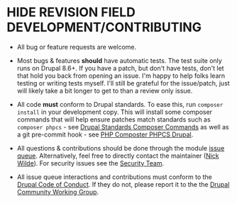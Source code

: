 # HIDE REVISION FIELD DEVELOPMENT/CONTRIBUTING
* All bug or feature requests are welcome.

* Most bugs & features **should** have automatic tests. The test suite only
  runs on Drupal 8.6+. If you have a patch, but don't have tests, don't let that
  hold you back from opening an issue. I'm happy to help folks learn testing or
  writing tests myself. I'll still be grateful for the issue/patch, just will
  likely take a bit longer to get to than a review only issue.

* All code **must** conform to Drupal standards. To ease this, run `composer
  install` in your development copy. This will install some composer commands
  that will help ensure patches match standards such as `composer phpcs` - see
  [Drupal Standards Composer
  Commands](https://github.com/NickWilde1990/drupal-standards-composer-commands)
  as well as a git pre-commit hook - see [PHP Composter PHPCS
  Drupal](https://github.com/NickWilde1990/php-composter-phpcs-drupal).

* All questions & contributions should be done through the module [issue
  queue](https://www.drupal.org/project/issues/hide_revision_field).
  Alternatively, feel free to directly contact the maintainer ([Nick
  Wilde](https://www.drupal.org/u/nickwilde)). For security issues see the
  [Security Team](https://www.drupal.org/node/101494).

* All issue queue interactions and contributions must conform to the [Drupal
  Code of Conduct](https://www.drupal.org/dcoc). If they do not, please report
  it to the the [Drupal Community Working
  Group](https://www.drupal.org/governance/community-working-group).
